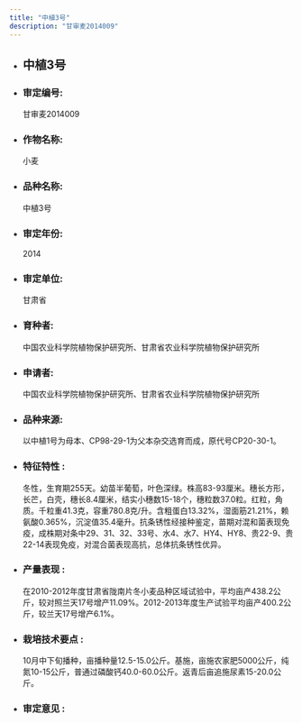 ```yaml
---
title: "中植3号"
description: "甘审麦2014009"
---
```

* ## 中植3号
* ###  审定编号:  
   甘审麦2014009

*  ### 作物名称:  
   小麦

*   ###  品种名称: 
    中植3号

*   ### 审定年份: 
    2014

*   ### 审定单位:  
    甘肃省

*   ### 育种者:  
    中国农业科学院植物保护研究所、甘肃省农业科学院植物保护研究所

*   ### 申请者:  
    中国农业科学院植物保护研究所、甘肃省农业科学院植物保护研究所

*   ### 品种来源:  
    以中植1号为母本、CP98-29-1为父本杂交选育而成，原代号CP20-30-1。

*   ### 特征特性 : 
    冬性，生育期255天。幼苗半葡萄，叶色深绿。株高83-93厘米。穗长方形，长芒，白壳，穗长8.4厘米，结实小穗数15-18个，穗粒数37.0粒。红粒，角质。千粒重41.3克，容重780.8克/升。含粗蛋白13.32%，湿面筋21.21%，赖氨酸0.365%，沉淀值35.4毫升。抗条锈性经接种鉴定，苗期对混和菌表现免疫，成株期对条中29、31、32、33号、水4、水7、HY4、HY8、贵22-9、贵22-14表现免疫，对混合菌表现高抗，总体抗条锈性优异。

*   ### 产量表现 : 
    在2010-2012年度甘肃省陇南片冬小麦品种区域试验中，平均亩产438.2公斤，较对照兰天17号增产11.09%。2012-2013年度生产试验平均亩产400.2公斤，较兰天17号增产6.1%。

*   ### 栽培技术要点 : 
    10月中下旬播种，亩播种量12.5-15.0公斤。基施，亩施农家肥5000公斤，纯氮10-15公斤，普通过磷酸钙40.0-60.0公斤。返青后亩追施尿素15-20.0公斤。

*   ### 审定意见 : 
    
